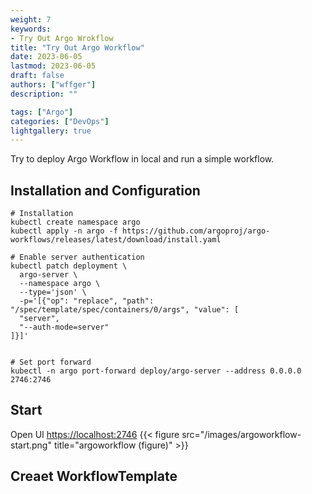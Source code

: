 ```yaml
---
weight: 7
keywords: 
- Try Out Argo Wrokflow
title: "Try Out Argo Workflow"
date: 2023-06-05
lastmod: 2023-06-05
draft: false
authors: ["wffger"]
description: ""

tags: ["Argo"]
categories: ["DevOps"]
lightgallery: true
---
```


Try to deploy Argo Workflow in local and run a simple workflow.

<!--more-->

## Installation and Configuration
```
# Installation
kubectl create namespace argo
kubectl apply -n argo -f https://github.com/argoproj/argo-workflows/releases/latest/download/install.yaml

# Enable server authentication
kubectl patch deployment \
  argo-server \
  --namespace argo \
  --type='json' \
  -p='[{"op": "replace", "path": "/spec/template/spec/containers/0/args", "value": [
  "server",
  "--auth-mode=server"
]}]'


# Set port forward
kubectl -n argo port-forward deploy/argo-server --address 0.0.0.0 2746:2746
```

## Start
Open UI [https://localhost:2746](https://localhost:2746)
{{< figure src="/images/argoworkflow-start.png" title="argoworkflow (figure)" >}}


## Creaet WorkflowTemplate